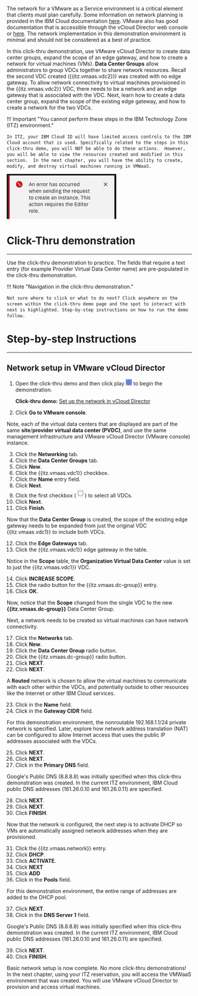The network for a VMware as a Service environment is a critical element that clients must plan carefully. Some information on network planning is provided in the IBM Cloud documentation <a href="https://cloud.ibm.com/docs/vmwaresolutions?topic=vmwaresolutions-vdc-adding" target="_blank">here</a>. VMware also has good documentation that is accessible through the vCloud Director web console or <a href="https://docs.vmware.com/en/VMware-Cloud-Director/10.4/VMware-Cloud-Director-Tenant-Portal-Guide/GUID-0544FE2A-B036-43E0-B549-40BACDF261B6.html" target="_blank">here</a>. The network implementation in this demonstration environment is minimal and should not be considered as a best of practice.

In this click-thru demonstration, use VMware vCloud Director to create data center groups, expand the scope of an edge gateway, and how to create a network for virtual machines (VMs). **Data Center Groups** allow administrators to group VDCs together to share network resources. Recall the second VDC created ({{itz.vmaas.vdc2}}) was created with no edge gateway. To allow network connectivity to virtual machines provisioned in the {{itz.vmaas.vdc2}} VDC, there needs to be a network and an edge gateway that is associated with the VDC. Next, learn how to create a data center group, expand the scope of the existing edge gateway, and how to create a network for the two VDCs.

!!! Important "You cannot perform these steps in the IBM Technology Zone (ITZ) environment."

    In ITZ, your IBM Cloud ID will have limited access controls to the IBM Cloud account that is used. Specifically related to the steps in this click-thru demo, you will NOT be able to do these actions.  However, you will be able to view the resources created and modified in this section.  In the next chapter, you will have the ability to create, modify, and destroy virtual machines running in VMWaaS. 

![](_attachments/CreateFailure.png)

#
# Click-Thru demonstration
-----------------------------

 Use the click-thru demonstration to practice. The fields that require a text entry (for example Provider Virtual Data Center name) are pre-populated in the click-thru demonstration. 

!!! Note "Navigation in the click-thru demonstration."
    
    Not sure where to click or what to do next? Click anywhere on the screen within the click-thru demo page and the spot to interact with next is highlighted. Step-by-step instructions on how to run the demo follow.

#
# Step-by-step Instructions
----------------------

##
## Network setup in VMware vCloud Director

1. Open the click-thru demo and then click play ![](_attachments/ClickThruPlayButton.png) to begin the demonstration.

     **Click-thru demo:** <a href="https://ibm.github.io/SalesEnablement-test-repo/includes/VMaaS-setupNetwork/index.html" target ="_blank">Set up the network in vCloud Director</a>

2. Click **Go to VMware console**.

Note, each of the virtual data centers that are displayed are part of the same **site**/**provider virtual data center (PVDC)**, and use the same management infrastructure and VMware vCloud Director (VMware console) instance.

3. Click the **Networking** tab.
4. Click the **Data Center Groups** tab.
5. Click **New**.
6. Click the {{itz.vmaas.vdc1}} checkbox.
7. Click the **Name** entry field.
8. Click **Next**.
9. Click the first checkbox (![](_attachments/checkBox.png)) to select all VDCs.
10. Click **Next**.
11. Click **Finish**.

Now that the **Data Center Group** is created, the scope of the existing edge gateway needs to be expanded from just the original VDC {{itz.vmaas.vdc1}} to include both VDCs.

12. Click the **Edge Gateways** tab.
13. Click the {{itz.vmaas.vdc1}} edge gateway in the table.

Notice in the **Scope** table, the **Organization Virtual Data Center** value is set to just the {{itz.vmaas.vdc1}} VDC.

14. Click **INCREASE SCOPE**.
15. Click the radio button for the {{itz.vmaas.dc-group}} entry.
16. Click **OK**.

Now, notice that the **Scope** changed from the single VDC to the new **{{itz.vmaas.dc-group}}** Data Center Group.

Next, a network needs to be created so virtual machines can have network connectivity.

17. Click the **Networks** tab.
18. Click **New**.
19. Click the **Data Center Group** radio button.
20. Click the {{itz.vmaas.dc-group}} radio button.
21. Click **NEXT**.
22. Click **NEXT**.

A **Routed** network is chosen to allow the virtual machines to communicate with each other within the VDCs, and potentially outside to other resources like the Internet or other IBM Cloud services.

23. Click in the **Name** field.
24. Click in the **Gateway CIDR** field.

For this demonstration environment, the nonroutable 192.168.1.1/24 private network is specified. Later, explore how network address translation (NAT) can be configured to allow Internet access that uses the public IP addresses associated with the VDCs.

25. Click **NEXT**.
26. Click **NEXT**.
27. Click in the **Primary DNS** field.

Google's Public DNS (8.8.8.8) was initially specified when this click-thru demonstration was created. In the current ITZ environment, IBM Cloud public DNS addresses (161.26.0.10 and 161.26.0.11) are specified.

28. Click **NEXT**.
29. Click **NEXT**.
30. Click **FINISH**.

Now that the network is configured, the next step is to activate DHCP so VMs are automatically assigned network addresses when they are provisioned.

31. Click the {{itz.vmaas.network}} entry.
32. Click **DHCP**.
33. Click **ACTIVATE**.
34. Click **NEXT**
35. Click **ADD**
36. Click in the **Pools** field.

For this demonstration environment, the entire range of addresses are added to the DHCP pool.

37. Click **NEXT**.
38. Click in the **DNS Server 1** field.

Google's Public DNS (8.8.8.8) was initially specified when this click-thru demonstration was created. In the current ITZ environment, IBM Cloud public DNS addresses (161.26.0.10 and 161.26.0.11) are specified.

39. Click **NEXT**.
40. Click **FINISH**.

Basic network setup is now complete. No more click-thru demonstrations! In the next chapter, using your ITZ reservation, you will access the VMWaaS environment that was created. You will use VMware vCloud Director to provision and access virtual machines.